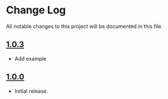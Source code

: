 # Change Log
All notable changes to this project will be documented in this file.

## [1.0.3](https://github.com/ouraigua/JOCircularSlider/releases/tag/1.0.3)

* Add example
 

## [1.0.0](https://github.com/ouraigua/JOCircularSlider/releases/tag/1.0.0)

* Initial release.
